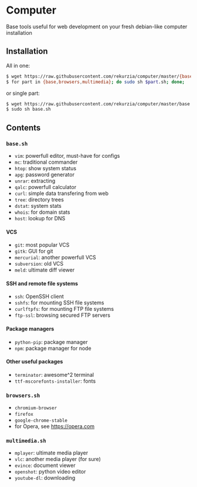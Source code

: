 # Computer

Base tools useful for web development on your fresh debian-like computer installation

## Installation

All in one:

```bash
$ wget https://raw.githubusercontent.com/rekurzia/computer/master/{base,browsers,multimedia}.sh
$ for part in {base,browsers,multimedia}; do sudo sh $part.sh; done;
```

or single part:

```bash
$ wget https://raw.githubusercontent.com/rekurzia/computer/master/base.sh
$ sudo sh base.sh
```

## Contents

### `base.sh`

- `vim`: powerfull editor, must-have for configs
- `mc`: traditional commander
- `htop`: show system status
- `apg`: password generator
- `unrar`: extracting
- `qalc`: powerfull calculator
- `curl`: simple data transfering from web
- `tree`: directory trees
- `dstat`: system stats
- `whois`: for domain stats
- `host`: lookup for DNS

#### VCS

- `git`: most popular VCS
- `gitk`: GUI for git
- `mercurial`: another powerfull VCS
- `subversion`: old VCS
- `meld`: ultimate diff viewer

#### SSH and remote file systems

- `ssh`: OpenSSH client
- `sshfs`: for mounting SSH file systems
- `curlftpfs`: for mounting FTP file systems
- `ftp-ssl`: browsing secured FTP servers

#### Package managers

- `python-pip`: package manager
- `npm`: package manager for node

#### Other useful packages

- `terminator`: awesome^2 terminal
- `ttf-mscorefonts-installer`: fonts

### `browsers.sh`

- `chromium-browser`
- `firefox`
- `google-chrome-stable`
- for Opera, see https://opera.com

### `multimedia.sh`

- `mplayer`: ultimate media player
- `vlc`: another media player (for sure)
- `evince`: document viewer
- `openshot`: python video editor
- `youtube-dl`: downloading

